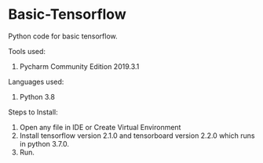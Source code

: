 # Basic-Tensorflow

Python code for basic tensorflow.

Tools used:
1. Pycharm Community Edition 2019.3.1

Languages used:
1. Python 3.8

Steps to Install:
1. Open any file in IDE or Create Virtual Environment
2. Install tensorflow version 2.1.0 and tensorboard version 2.2.0 which runs in python 3.7.0.
3. Run.
